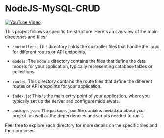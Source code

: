 # NodeJS-MySQL-CRUD

[![YouTube Video](https://img.youtube.com/vi/__j-G-rqWlU/0.jpg)](https://youtu.be/__j-G-rqWlU)

This project follows a specific file structure. Here's an overview of the main directories and files:

- `controllers`: This directory holds the controller files that handle the logic for different routes or API endpoints.

- `models`: The `models` directory contains the files that define the data models for your application, typically representing database tables or collections.

- `routes`: This directory contains the route files that define the different routes or API endpoints for your application.

- `index.js`: This is the main entry point of your application, where you typically set up the server and configure middleware.

- `package.json`: The `package.json` file contains metadata about your project, as well as the dependencies and scripts needed to run it.

Feel free to explore each directory for more details on the specific files and their purposes.
